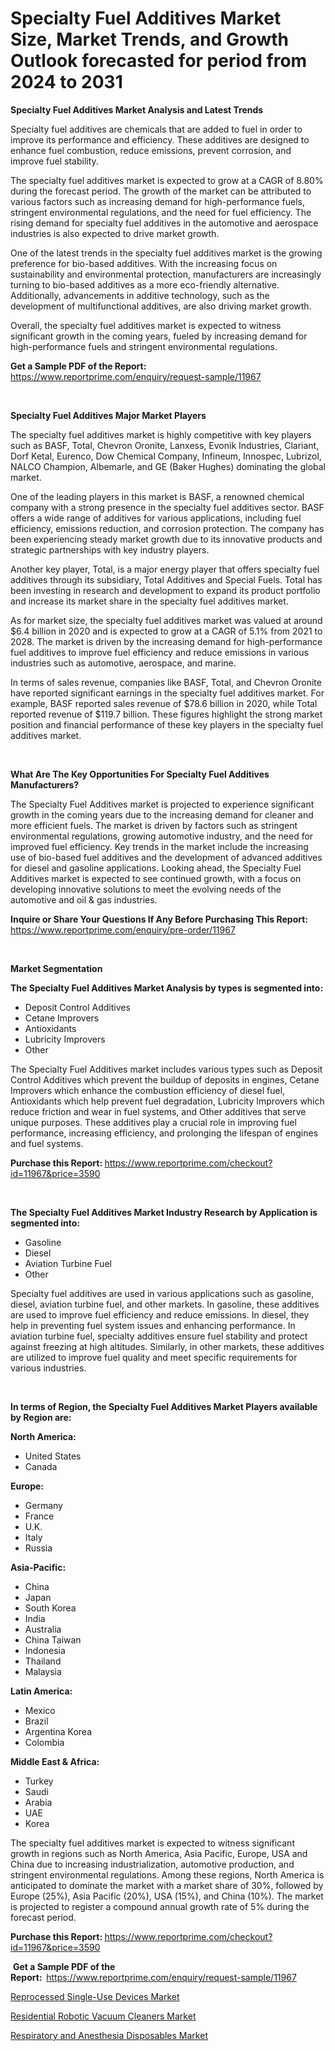 <p><h1>Specialty Fuel Additives Market Size, Market Trends, and Growth Outlook forecasted for period from 2024 to 2031</h1></p><p><strong>Specialty Fuel Additives Market Analysis and Latest Trends</strong></p>
<p><p>Specialty fuel additives are chemicals that are added to fuel in order to improve its performance and efficiency. These additives are designed to enhance fuel combustion, reduce emissions, prevent corrosion, and improve fuel stability. </p><p>The specialty fuel additives market is expected to grow at a CAGR of 8.80% during the forecast period. The growth of the market can be attributed to various factors such as increasing demand for high-performance fuels, stringent environmental regulations, and the need for fuel efficiency. The rising demand for specialty fuel additives in the automotive and aerospace industries is also expected to drive market growth.</p><p>One of the latest trends in the specialty fuel additives market is the growing preference for bio-based additives. With the increasing focus on sustainability and environmental protection, manufacturers are increasingly turning to bio-based additives as a more eco-friendly alternative. Additionally, advancements in additive technology, such as the development of multifunctional additives, are also driving market growth.</p><p>Overall, the specialty fuel additives market is expected to witness significant growth in the coming years, fueled by increasing demand for high-performance fuels and stringent environmental regulations.</p></p>
<p><strong>Get a Sample PDF of the Report:&nbsp;</strong> <a href="https://www.reportprime.com/enquiry/request-sample/11967">https://www.reportprime.com/enquiry/request-sample/11967</a></p>
<p>&nbsp;</p>
<p><strong>Specialty Fuel Additives Major Market Players</strong></p>
<p><p>The specialty fuel additives market is highly competitive with key players such as BASF, Total, Chevron Oronite, Lanxess, Evonik Industries, Clariant, Dorf Ketal, Eurenco, Dow Chemical Company, Infineum, Innospec, Lubrizol, NALCO Champion, Albemarle, and GE (Baker Hughes) dominating the global market. </p><p>One of the leading players in this market is BASF, a renowned chemical company with a strong presence in the specialty fuel additives sector. BASF offers a wide range of additives for various applications, including fuel efficiency, emissions reduction, and corrosion protection. The company has been experiencing steady market growth due to its innovative products and strategic partnerships with key industry players. </p><p>Another key player, Total, is a major energy player that offers specialty fuel additives through its subsidiary, Total Additives and Special Fuels. Total has been investing in research and development to expand its product portfolio and increase its market share in the specialty fuel additives market. </p><p>As for market size, the specialty fuel additives market was valued at around $6.4 billion in 2020 and is expected to grow at a CAGR of 5.1% from 2021 to 2028. The market is driven by the increasing demand for high-performance fuel additives to improve fuel efficiency and reduce emissions in various industries such as automotive, aerospace, and marine. </p><p>In terms of sales revenue, companies like BASF, Total, and Chevron Oronite have reported significant earnings in the specialty fuel additives market. For example, BASF reported sales revenue of $78.6 billion in 2020, while Total reported revenue of $119.7 billion. These figures highlight the strong market position and financial performance of these key players in the specialty fuel additives market.</p></p>
<p>&nbsp;</p>
<p><strong>What Are The Key Opportunities For Specialty Fuel Additives Manufacturers?</strong></p>
<p><p>The Specialty Fuel Additives market is projected to experience significant growth in the coming years due to the increasing demand for cleaner and more efficient fuels. The market is driven by factors such as stringent environmental regulations, growing automotive industry, and the need for improved fuel efficiency. Key trends in the market include the increasing use of bio-based fuel additives and the development of advanced additives for diesel and gasoline applications. Looking ahead, the Specialty Fuel Additives market is expected to see continued growth, with a focus on developing innovative solutions to meet the evolving needs of the automotive and oil & gas industries.</p></p>
<p><strong>Inquire or Share Your Questions If Any Before Purchasing This Report:</strong> <a href="https://www.reportprime.com/enquiry/pre-order/11967">https://www.reportprime.com/enquiry/pre-order/11967</a></p>
<p>&nbsp;</p>
<p><strong>Market Segmentation</strong></p>
<p><strong>The Specialty Fuel Additives Market Analysis by types is segmented into:</strong></p>
<p><ul><li>Deposit Control Additives</li><li>Cetane Improvers</li><li>Antioxidants</li><li>Lubricity Improvers</li><li>Other</li></ul></p>
<p><p>The Specialty Fuel Additives market includes various types such as Deposit Control Additives which prevent the buildup of deposits in engines, Cetane Improvers which enhance the combustion efficiency of diesel fuel, Antioxidants which help prevent fuel degradation, Lubricity Improvers which reduce friction and wear in fuel systems, and Other additives that serve unique purposes. These additives play a crucial role in improving fuel performance, increasing efficiency, and prolonging the lifespan of engines and fuel systems.</p></p>
<p><strong>Purchase this Report:&nbsp;</strong><a href="https://www.reportprime.com/checkout?id=11967&price=3590">https://www.reportprime.com/checkout?id=11967&price=3590</a></p>
<p>&nbsp;</p>
<p><strong>The Specialty Fuel Additives Market Industry Research by Application is segmented into:</strong></p>
<p><ul><li>Gasoline</li><li>Diesel</li><li>Aviation Turbine Fuel</li><li>Other</li></ul></p>
<p><p>Specialty fuel additives are used in various applications such as gasoline, diesel, aviation turbine fuel, and other markets. In gasoline, these additives are used to improve fuel efficiency and reduce emissions. In diesel, they help in preventing fuel system issues and enhancing performance. In aviation turbine fuel, specialty additives ensure fuel stability and protect against freezing at high altitudes. Similarly, in other markets, these additives are utilized to improve fuel quality and meet specific requirements for various industries.</p></p>
<p>&nbsp;</p>
<p><strong>In terms of Region, the Specialty Fuel Additives Market Players available by Region are:</strong></p>
<p>
    <p> <strong> North America: </strong>
        <ul>
            <li>United States</li>
            <li>Canada</li>
        </ul>
        </p> 
    <p> <strong> Europe: </strong>
        <ul>
            <li>Germany</li>
            <li>France</li>
            <li>U.K.</li>
            <li>Italy</li>
            <li>Russia</li>
        </ul>
        </p> 
    <p> <strong> Asia-Pacific: </strong>
        <ul>
            <li>China</li>
            <li>Japan</li>
            <li>South Korea</li>
            <li>India</li>
            <li>Australia</li>
            <li>China Taiwan</li>
            <li>Indonesia</li>
            <li>Thailand</li>
            <li>Malaysia</li>
        </ul>
        </p> 
    <p> <strong> Latin America: </strong>
        <ul>
            <li>Mexico</li>
            <li>Brazil</li>
            <li>Argentina Korea</li>
            <li>Colombia</li>
        </ul>
        </p> 
    <p> <strong> Middle East & Africa: </strong>
        <ul>
            <li>Turkey</li>
            <li>Saudi</li>
            <li>Arabia</li>
            <li>UAE</li>
            <li>Korea</li>
        </ul>
    </p>
    </p>
<p><p>The specialty fuel additives market is expected to witness significant growth in regions such as North America, Asia Pacific, Europe, USA and China due to increasing industrialization, automotive production, and stringent environmental regulations. Among these regions, North America is anticipated to dominate the market with a market share of 30%, followed by Europe (25%), Asia Pacific (20%), USA (15%), and China (10%). The market is projected to register a compound annual growth rate of 5% during the forecast period.</p></p>
<p><strong>Purchase this Report: </strong><a href="https://www.reportprime.com/checkout?id=11967&price=3590">https://www.reportprime.com/checkout?id=11967&price=3590</a></p>
<p>&nbsp;<strong>Get a Sample PDF of the Report:&nbsp;&nbsp;</strong><a href="https://www.reportprime.com/enquiry/request-sample/11967">https://www.reportprime.com/enquiry/request-sample/11967</a></p>
<p><strong></strong></p>
<p><p><a href="https://view.publitas.com/reportprime-1/insights-into-reprocessed-single-use-devices-market-size-analysing-market-share-trends-and-growth-from-2023-to-2030/">Reprocessed Single-Use Devices Market</a></p><p><a href="https://view.publitas.com/reportprime-1/residential-robotic-vacuum-cleaners-market-size-market-trends-and-growth-outlook-forecasted-for-period-from-2023-to-2030/">Residential Robotic Vacuum Cleaners Market</a></p><p><a href="https://view.publitas.com/reportprime-1/respiratory-and-anesthesia-disposables-market-size-market-share-and-global-market-analysis-report-2023-2030/">Respiratory and Anesthesia Disposables Market</a></p></p>